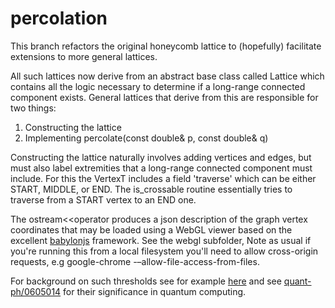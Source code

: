percolation
===========


This branch refactors the original honeycomb lattice to (hopefully) facilitate extensions to more general lattices.

All such lattices now derive from an abstract base class called Lattice which contains all the logic necessary to determine if a long-range connected component exists. General lattices that derive from this are responsible for two things:

1. Constructing the lattice
2. Implementing percolate(const double& p, const double& q) 

Constructing the lattice naturally involves adding vertices and edges, but must also label extremities that a long-range connected component must include. For this the VertexT includes a field 'traverse' which can be either START, MIDDLE, or END. The is\_crossable routine essentially tries to traverse from a START vertex to an END one. 

The ostream&lt;&lt;operator produces a json description of the graph vertex coordinates that may be loaded using a WebGL viewer based on the excellent <a href="www.babylonjs.com">babylonjs</a> framework. See the webgl subfolder, Note as usual if you're running this from a local filesystem you'll need to allow cross-origin requests, e.g google-chrome -–allow-file-access-from-files.

For background on such thresholds see for example <a href="http://en.wikipedia.org/wiki/Percolation_threshold">here</a> and see <a href="http://arxiv.org/abs/quant-ph/0605014">quant-ph/0605014</a> for their significance in quantum computing.
